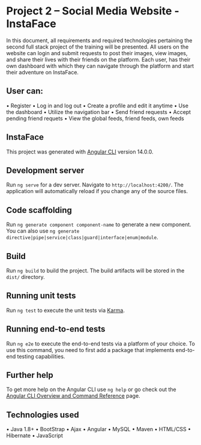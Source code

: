 
# Project 2 – Social Media Website - InstaFace

In this document, all requirements and required technologies pertaining the second full stack project of the training will be presented. All users on the website can login and submit requests to post their images, view images, and share their lives with their friends on the platform. Each user, has their own dashboard with which they can navigate through the platform and start their adventure on InstaFace.

## User can: 
• Register
• Log in and log out
• Create a profile and edit it anytime
• Use the dashboard
• Utilize the navigation bar
• Send friend requests
• Accept pending friend requets
• View the global feeds, friend feeds, own feeds

## InstaFace

This project was generated with [Angular CLI](https://github.com/angular/angular-cli) version 14.0.0.

## Development server

Run `ng serve` for a dev server. Navigate to `http://localhost:4200/`. The application will automatically reload if you change any of the source files.

## Code scaffolding

Run `ng generate component component-name` to generate a new component. You can also use `ng generate directive|pipe|service|class|guard|interface|enum|module`.

## Build

Run `ng build` to build the project. The build artifacts will be stored in the `dist/` directory.

## Running unit tests

Run `ng test` to execute the unit tests via [Karma](https://karma-runner.github.io).

## Running end-to-end tests

Run `ng e2e` to execute the end-to-end tests via a platform of your choice. To use this command, you need to first add a package that implements end-to-end testing capabilities.

## Further help

To get more help on the Angular CLI use `ng help` or go check out the [Angular CLI Overview and Command Reference](https://angular.io/cli) page.

## Technologies used
• Java 1.8+
• BootStrap
• Ajax
• Angular
• MySQL
• Maven
• HTML/CSS
• Hibernate
• JavaScript


